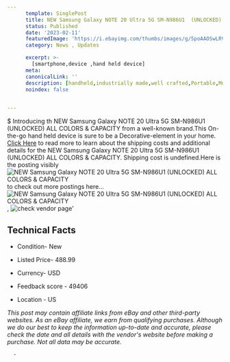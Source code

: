 ```yaml
---
      template: SinglePost
      title: NEW Samsung Galaxy NOTE 20 Ultra 5G SM-N986U1  (UNLOCKED) ALL COLORS & CAPACITY
      status: Published
      date: '2023-02-11'
      featuredImage: 'https://i.ebayimg.com/thumbs/images/g/5poAAOSwLRVjjkcj/s-l225.jpg'
      category: News , Updates

      excerpt: >-
        [smartphone,device ,hand held device]
      meta:
      canonicalLink: ''
      description: [handheld,industrially made,well crafted,Portable,Mobile,Compact,Convenient,Lightweight,Maneuverable,Man-portable,Miniature,Carriable,Hand-held,Light,Holdable,Transportable,Mobile device,Pocket-sized,On-the-go,Wireless,Cordless,Compact size,Convenient size, smartphone,device ,hand held device]
      noindex: false
      

---
```

$
      Introducing th NEW Samsung Galaxy NOTE 20 Ultra 5G SM-N986U1  (UNLOCKED) ALL COLORS & CAPACITY from a well-known brand.This On-the-go hand held device is sure to be a Decorative-element in your home. [Click Here](https://www.ebay.com/itm/164473420916?hash=item264b613c74%3Ag%3A5poAAOSwLRVjjkcj&mkevt=1&mkcid=1&mkrid=711-53200-19255-0&campid=%253CePNCampaignId%253E&customid=%253CreferenceId%253E&toolid=10049) to read more to learn about the shipping costs and additional details for the NEW Samsung Galaxy NOTE 20 Ultra 5G SM-N986U1  (UNLOCKED) ALL COLORS & CAPACITY. Shipping cost is undefined.Here is the posting visibly ![NEW Samsung Galaxy NOTE 20 Ultra 5G SM-N986U1  (UNLOCKED) ALL COLORS & CAPACITY](https://i.ebayimg.com/thumbs/images/g/5poAAOSwLRVjjkcj/s-l225.jpg) to check out more postings here... ![NEW Samsung Galaxy NOTE 20 Ultra 5G SM-N986U1  (UNLOCKED) ALL COLORS & CAPACITY](https://i.ebayimg.com/images/g/5poAAOSwLRVjjkcj/s-l640.jpg), ![check vendor page](https://origin-galleryplus.ebayimg.com/ws/web/164473420916_2_0_1/225x225.jpg,https://origin-galleryplus.ebayimg.com/ws/web/164473420916_3_0_1/225x225.jpg,https://origin-galleryplus.ebayimg.com/ws/web/164473420916_4_0_1/225x225.jpg,https://origin-galleryplus.ebayimg.com/ws/web/164473420916_5_0_1/225x225.jpg,https://origin-galleryplus.ebayimg.com/ws/web/164473420916_6_0_1/225x225.jpg)'

      

 ## Technical Facts 



     
      

 - Condition- New 


      

 - Listed Price- 488.99 


      

 - Currency- USD 


      

 - Feedback score - 49406 


      

 - Location - US 


      
      

 *_This post may contain affiliate links from eBay and other third-party websites. As an eBay affiliate, we earn from qualifying purchases. Although we do our best to keep the information up-to-date and accurate, please check the date and all details with the vendor's website before making a purchase. Not all data may be accurate._*




      -
